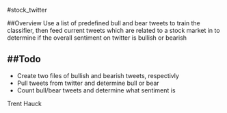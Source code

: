 #stock_twitter

##Overview
Use a list of predefined bull and bear tweets to train the classifier, then feed current tweets which are related to a stock market in to determine if the overall sentiment on twitter is bullish or bearish

##Todo
---------
*  Create two files of bullish and bearish tweets, respectivly
*  Pull tweets from twitter and determine bull or bear
*  Count bull/bear tweets and determine what sentiment is


Trent Hauck
